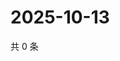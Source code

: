 # 2025-10-13

共 0 条

<!-- BEGIN ZHIHUVIDEO -->
<!-- 最后更新时间 Mon Oct 13 2025 23:11:53 GMT+0800 (China Standard Time) -->

<!-- END ZHIHUVIDEO -->
